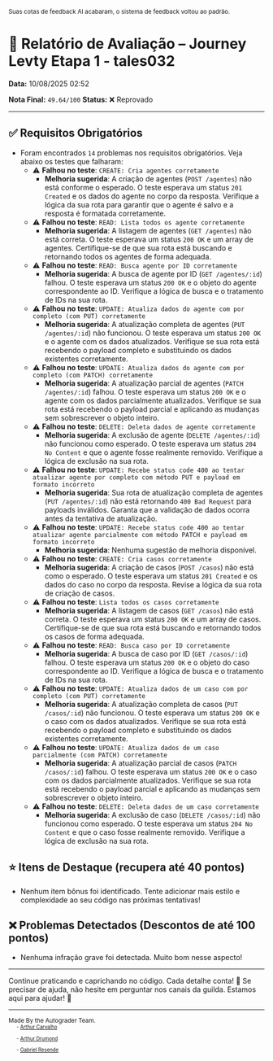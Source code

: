 <sup>Suas cotas de feedback AI acabaram, o sistema de feedback voltou ao padrão.</sup>

# 🧪 Relatório de Avaliação – Journey Levty Etapa 1 - tales032

**Data:** 10/08/2025 02:52

**Nota Final:** `49.64/100`
**Status:** ❌ Reprovado

---
## ✅ Requisitos Obrigatórios
- Foram encontrados `14` problemas nos requisitos obrigatórios. Veja abaixo os testes que falharam:
  - ⚠️ **Falhou no teste**: `CREATE: Cria agentes corretamente`
    - **Melhoria sugerida**: A criação de agentes (`POST /agentes`) não está conforme o esperado. O teste esperava um status `201 Created` e os dados do agente no corpo da resposta. Verifique a lógica da sua rota para garantir que o agente é salvo e a resposta é formatada corretamente.
  - ⚠️ **Falhou no teste**: `READ: Lista todos os agente corretamente`
    - **Melhoria sugerida**: A listagem de agentes (`GET /agentes`) não está correta. O teste esperava um status `200 OK` e um array de agentes. Certifique-se de que sua rota está buscando e retornando todos os agentes de forma adequada.
  - ⚠️ **Falhou no teste**: `READ: Busca agente por ID corretamente`
    - **Melhoria sugerida**: A busca de agente por ID (`GET /agentes/:id`) falhou. O teste esperava um status `200 OK` e o objeto do agente correspondente ao ID. Verifique a lógica de busca e o tratamento de IDs na sua rota.
  - ⚠️ **Falhou no teste**: `UPDATE: Atualiza dados do agente com por completo (com PUT) corretamente`
    - **Melhoria sugerida**: A atualização completa de agentes (`PUT /agentes/:id`) não funcionou. O teste esperava um status `200 OK` e o agente com os dados atualizados. Verifique se sua rota está recebendo o payload completo e substituindo os dados existentes corretamente.
  - ⚠️ **Falhou no teste**: `UPDATE: Atualiza dados do agente com por completo (com PATCH) corretamente`
    - **Melhoria sugerida**: A atualização parcial de agentes (`PATCH /agentes/:id`) falhou. O teste esperava um status `200 OK` e o agente com os dados parcialmente atualizados. Verifique se sua rota está recebendo o payload parcial e aplicando as mudanças sem sobrescrever o objeto inteiro.
  - ⚠️ **Falhou no teste**: `DELETE: Deleta dados de agente corretamente`
    - **Melhoria sugerida**: A exclusão de agente (`DELETE /agentes/:id`) não funcionou como esperado. O teste esperava um status `204 No Content` e que o agente fosse realmente removido. Verifique a lógica de exclusão na sua rota.
  - ⚠️ **Falhou no teste**: `UPDATE: Recebe status code 400 ao tentar atualizar agente por completo com método PUT e payload em formato incorreto`
    - **Melhoria sugerida**: Sua rota de atualização completa de agentes (`PUT /agentes/:id`) não está retornando `400 Bad Request` para payloads inválidos. Garanta que a validação de dados ocorra antes da tentativa de atualização.
  - ⚠️ **Falhou no teste**: `UPDATE: Recebe status code 400 ao tentar atualizar agente parcialmente com método PATCH e payload em formato incorreto`
    - **Melhoria sugerida**: Nenhuma sugestão de melhoria disponível.
  - ⚠️ **Falhou no teste**: `CREATE: Cria casos corretamente`
    - **Melhoria sugerida**: A criação de casos (`POST /casos`) não está como o esperado. O teste esperava um status `201 Created` e os dados do caso no corpo da resposta. Revise a lógica da sua rota de criação de casos.
  - ⚠️ **Falhou no teste**: `Lista todos os casos corretamente`
    - **Melhoria sugerida**: A listagem de casos (`GET /casos`) não está correta. O teste esperava um status `200 OK` e um array de casos. Certifique-se de que sua rota está buscando e retornando todos os casos de forma adequada.
  - ⚠️ **Falhou no teste**: `READ: Busca caso por ID corretamente`
    - **Melhoria sugerida**: A busca de caso por ID (`GET /casos/:id`) falhou. O teste esperava um status `200 OK` e o objeto do caso correspondente ao ID. Verifique a lógica de busca e o tratamento de IDs na sua rota.
  - ⚠️ **Falhou no teste**: `UPDATE: Atualiza dados de um caso com por completo (com PUT) corretamente`
    - **Melhoria sugerida**: A atualização completa de casos (`PUT /casos/:id`) não funcionou. O teste esperava um status `200 OK` e o caso com os dados atualizados. Verifique se sua rota está recebendo o payload completo e substituindo os dados existentes corretamente.
  - ⚠️ **Falhou no teste**: `UPDATE: Atualiza dados de um caso parcialmente (com PATCH) corretamente`
    - **Melhoria sugerida**: A atualização parcial de casos (`PATCH /casos/:id`) falhou. O teste esperava um status `200 OK` e o caso com os dados parcialmente atualizados. Verifique se sua rota está recebendo o payload parcial e aplicando as mudanças sem sobrescrever o objeto inteiro.
  - ⚠️ **Falhou no teste**: `DELETE: Deleta dados de um caso corretamente`
    - **Melhoria sugerida**: A exclusão de caso (`DELETE /casos/:id`) não funcionou como esperado. O teste esperava um status `204 No Content` e que o caso fosse realmente removido. Verifique a lógica de exclusão na sua rota.

## ⭐ Itens de Destaque (recupera até 40 pontos)
- Nenhum item bônus foi identificado. Tente adicionar mais estilo e complexidade ao seu código nas próximas tentativas!

## ❌ Problemas Detectados (Descontos de até 100 pontos)
- Nenhuma infração grave foi detectada. Muito bom nesse aspecto!

---
Continue praticando e caprichando no código. Cada detalhe conta! 💪
Se precisar de ajuda, não hesite em perguntar nos canais da guilda. Estamos aqui para ajudar! 🤝

---
<sup>Made By the Autograder Team.</sup><br>&nbsp;&nbsp;&nbsp;&nbsp;<sup><sup>- [Arthur Carvalho](https://github.com/ArthurCRodrigues)</sup></sup><br>&nbsp;&nbsp;&nbsp;&nbsp;<sup><sup>- [Arthur Drumond](https://github.com/drumondpucminas)</sup></sup><br>&nbsp;&nbsp;&nbsp;&nbsp;<sup><sup>- [Gabriel Resende](https://github.com/gnvr29)</sup></sup>